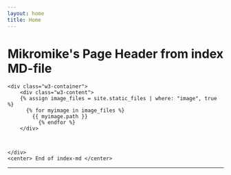 ```yaml
---
layout: home
title: Home
---
```


<div style="margin-left:1px">


  <div class="w3-container w3-blue">
    <h1>Mikromike's Page Header from index MD-file</h1>
    </div>

    <div class="w3-container">
        <div class="w3-content">
        {% assign image_files = site.static_files | where: "image", true %}
          {% for myimage in image_files %}
            {{ myimage.path }}
              {% endfor %}
        </div>

        

    </div>
    <center> End of index-md </center>
<hr>   
</div>

